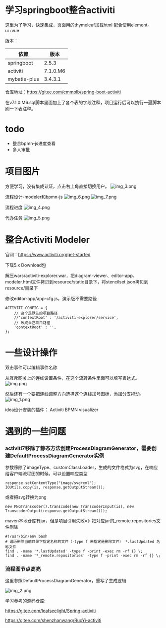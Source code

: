 # 学习springboot整合activiti

这里为了学习，快速集成，页面用的thymeleaf加载html
配合使用element-ui+vue

版本：

| 依赖           | 版本       |
|--------------|----------|
| springboot   | 2.5.3    |
| activiti     | 7.1.0.M6 |
| mybatis-plus | 3.4.3.1  |

仓库地址：https://gitee.com/cmmplb/spring-boot-activiti

在v7.1.0.M6.sql脚本里面加上了各个表的字段注释，项目运行后可以执行一遍脚本刷一下表注释。

# todo

- 整合bpmn-js进度查看
- 多人审批

# 项目图片

方便学习，没有集成认证，点击右上角直接切换用户。
![img_3.png](doc%2Fimage%2Fimg_3.png)

流程设计-modeler和bpmn-js
![img_6.png](doc%2Fimage%2Fimg_6.png)
![img_7.png](doc%2Fimage%2Fimg_7.png)

流程进度
![img_4.png](doc%2Fimage%2Fimg_4.png)

代办任务
![img_5.png](doc%2Fimage%2Fimg_5.png)

# 整合Activiti Modeler

官网：https://www.activiti.org/get-started

下载5.x Download包

解压wars/activiti-explorer.war，把diagram-viewer、editor-app、modeler.html文件拷贝到resource/static目录下，将stencilset.json拷贝到resource/目录下

修改editor-app/app-cfg.js，演示版不需要路径

````
ACTIVITI.CONFIG = {
    // 这个是默认的项目路径
	//'contextRoot' : '/activiti-explorer/service',
	// 改成自己项目路径
	'contextRoot' : '',
};
````

# 一些设计操作

双击事件可以编辑事件名称

从互斥网关上的连线设置条件，在这个流转条件里面可以填写表达式。
![img.png](doc%2Fimage%2Fimg.png)

然后还有一个要把连线调整方向选择这个连线加号图标，添加分支拖动。
![img_1.png](doc%2Fimage%2Fimg_1.png)

idea设计安装的插件：
Activiti BPMN visualizer

# 遇到的一些问题

### activiti7移除了静态方法创建ProcessDiagramGenerator，需要创建DefaultProcessDiagramGenerator实例

参数移除了imageType、customClassLoader，生成的文件格式为svg，在响应给客户端流程图的时候，可以设置响应类型

````
response.setContentType("image/svg+xml");
IOUtils.copy(is, response.getOutputStream());
````

或者把svg转换为png

````
new PNGTranscoder().transcode(new TranscoderInput(is), new TranscoderOutput(response.getOutputStream()));
````

maven本地仓库有jar，但是项目引用失败=》把对应jar的_remote.repositories文件删除

````shell
#!/usr/bin/env bash
# 遍历删除当前目录下指定名称的文件（-type f 来指定是删除文件） *.lastUpdated 名称文件
find . -name '*.lastUpdated' -type f -print -exec rm -rf {} \;
find . -name '*_remote.repositories' -type f -print -exec rm -rf {} \;
````

### 流程图节点高亮

这里参照DefaultProcessDiagramGenerator，重写了生成逻辑

![img_2.png](doc%2Fimage%2Fimg_2.png)

学习参考的源码仓库:

https://gitee.com/leafseelight/Spring-activiti

https://gitee.com/shenzhanwang/RuoYi-activiti